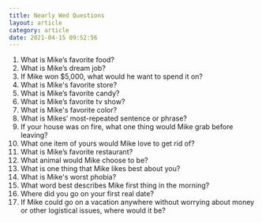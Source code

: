 ```yaml
---
title: Nearly Wed Questions
layout: article
category: article
date: 2021-04-15 09:52:56
---
```


1. What is Mike’s favorite food?
2. What is Mike’s dream job?
3. If Mike won $5,000, what would he want to spend it on?
4. What is Mike&#39;s favorite store?
5. What is Mike’s favorite candy?
6. What is Mike’s favorite tv show?
7. What is Mike&#39;s favorite color?
8. What is Mikes’ most-repeated sentence or phrase?
9. If your house was on fire, what one thing would Mike grab before leaving?
10. What one item of yours would Mike love to get rid of?
11. What is Mike’s favorite restaurant?
12. What animal would Mike choose to be?
13. What is one thing that Mike likes best about you?
14. What is Mike&#39;s worst phobia?
15. What word best describes Mike first thing in the morning?
16. Where did you go on your first real date?
17. If Mike could go on a vacation anywhere without worrying about money or other logistical issues, where would it be?
